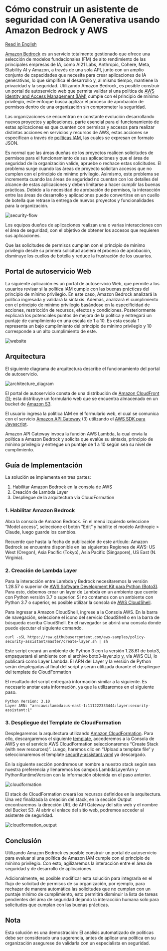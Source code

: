 # Cómo construir un asistente de seguridad con IA Generativa usando Amazon Bedrock y AWS

[Read in English](./README.md)

[Amazon Bedrock](https://aws.amazon.com/bedrock/) es un servicio totalmente gestionado que ofrece una selección de modelos fundacionales (FM) de alto rendimiento de las principales empresas de IA, como AI21 Labs, Anthropic, Cohere, Meta, Stability AI y Amazon, a través de una sola API, junto con un amplio conjunto de capacidades que necesita para crear aplicaciones de IA generativas, lo que simplifica el desarrollo y, al mismo tiempo, mantiene la privacidad y la seguridad. Utilizando Amazon Bedrock, es posible construir un portal de autoservicio web que permita validar si una política de [AWS Identity and Access Management (IAM)](https://aws.amazon.com/iam/) cumple con el principio de mínimo privilegio, este enfoque busca agilizar el proceso de aprobación de permisos dentro de una organización sin comprometer la seguridad.

Las organizaciones se encuentran en constante evolución desarrollando nuevos proyectos y aplicaciones, parte esencial para el funcionamiento de estas aplicaciones es que cuenten con permisos y accesos para realizar distintas acciones en servicios y recursos de AWS, estas acciones se especifican a través de [políticas IAM](https://docs.aws.amazon.com/IAM/latest/UserGuide/access_policies.html), las cuales se expresan en formato JSON.

Es normal que las áreas dueñas de los proyectos realicen solicitudes de permisos para el funcionamiento de sus aplicaciones y que el área de seguridad de la organización valide, apruebe o rechace estas solicitudes. El problema surge cuando las áreas de proyecto solicitan accesos que no cumplen con el principio de mínimo privilegio. Asimismo, este problema se incrementa cuando las áreas de seguridad no cuentan con los detalles del alcance de estas aplicaciones y deben limitarse a hacer cumplir las buenas prácticas. Debido a la necesidad de aprobación de permisos, la interacción entre las áreas de desarrollo y aplicaciones puede convertirse en un cuello de botella que retrase la entrega de nuevos proyectos y funcionalidades para la organización.

![security-flow](./images/security_flow.png)

Los equipos dueños de aplicaciones realizan una o varias interacciones con el área de seguridad, con el objetivo de obtener los accesos que requieren sus aplicaciones.

Que las solicitudes de permisos cumplan con el principio de mínimo privilegio desde su primera solicitud acelera el proceso de aprobación, disminuye los cuellos de botella y reduce la frustración de los usuarios.

## Portal de autoservicio Web

La siguiente aplicación es un portal de autoservicio Web, que permite a los usuarios revisar si la política IAM cumple con las buenas prácticas del principio de mínimo privilegio. En este caso, Amazon Bedrock analizará la política ingresada y validará la sintaxis. Además, analizará el cumplimiento con el principio de mínimo privilegio basándose en la especificidad de acciones, restricción de recursos, efectos y condiciones. Posteriormente explicará los potenciales puntos de mejora de la política y entregará un puntaje de cumplimiento en una escala de 1 a 10. Es esta escala 1 representa un bajo cumplimiento del principio de mínimo privilegio y 10 corresponde a un alto cumplimiento de este.

![website](./images/website.png)

## Arquitectura
El siguiente diagrama de arquitectura describe el funcionamiento del portal de autoservicio.

![architecture_diagram](./images/architecture_diagram.png)

El portal de autoservicio consta de una distribución de [Amazon CloudFront (1)](https://aws.amazon.com/cloudfront/); esta distribuye un formulario web que se encuentra almacenado en un bucket de [Amazon S3](https://aws.amazon.com/s3/).

El usuario ingresa la política IAM en el formulario web, el cual se comunica con el servicio [Amazon API Gateway](https://aws.amazon.com/api-gateway/) (3) utilizando el [AWS SDK para Javascript](https://aws.amazon.com/sdk-for-javascript/).

Amazon API Gateway invoca la función AWS Lambda, la cual envía la política a Amazon Bedrock y solicita que evalúe su sintaxis, principio de mínimo privilegio y entregue un puntaje de 1 a 10 según sea su nivel de cumplimiento.

## Guía de Implementación

La solución se implementa en tres partes:

1. Habilitar Amazon Bedrock en la consola de AWS
1. Creación de Lambda Layer
1. Despliegue de la arquitectura vía CloudFormation

### 1. Habilitar Amazon Bedrock

Abra la consola de Amazon Bedrock. En el menú izquierdo seleccione “Model access”, seleccione el botón ”Edit“ y habilite el modelo Anthropic > Claude, luego guarde los cambios.

Recuerde que hasta la fecha de publicación de este artículo: Amazon Bedrock se encuentra disponible en las siguientes Regiones de AWS: US West (Oregon), Asia Pacific (Tokyo), Asia Pacific (Singapore), US East (N. Virginia).


### 2. Creación de Lambda Layer

Para la interacción entre Lambda y Bedrock necesitaremos la versión 1.28.57 o superior de [AWS Software Development Kit para Python (Boto3)](https://aws.amazon.com/sdk-for-python/). Para esto, debemos crear un layer de Lambda en un ambiente que cuente con Python versión 3.7 o superior. Si no contamos con un ambiente con Python 3.7 o superior, es posible utilizar la consola de [AWS CloudShell](https://aws.amazon.com/cloudshell/).

Para ingresar a Amazon CloudShell, ingrese a la Consola AWS. En la barra de navegación, seleccione el icono del servicio CloudShell o en la barra de búsqueda escriba CloudShell. En el navegador se abrirá una consola donde puede ejecutar el siguiente comando.

```
curl -sSL https://raw.githubusercontent.com/aws-samples/policy-security-assistant/master/create-layer.sh | sh
```

Este script creará un ambiente de Python 3 con la versión 1.28.61 de boto3, empaquetará el ambiente con el archivo boto3-layer.zip y, vía AWS CLI, lo publicará como Layer Lambda. El ARN del Layer y la versión de Python serán desplegadas al final del script y serán utilizada durante el despliegue del template de CloudFormation

El resultado del script entregará información similar a la siguiente. Es necesario anotar esta información, ya que la utilizaremos en el siguiente paso.

```
Python Version: 3.10
Layer ARN: "arn:aws:lambda:us-east-1:111222333444:layer:security-assistant:1"
```

### 3. Despliegue del Template de CloudFormation

Desplegaremos la arquitectura utilizando [Amazon CloudFormation](https://aws.amazon.com/cloudformation/). Para ello, descargaremos el siguiente [template](https://github.com/aws-samples/policy-security-assistant/blob/main/security-assistant.yaml), accederemos a la Consola de AWS y en el servicio AWS CloudFormation seleccionaremos “Create Stack (with new resources)”. Luego, haremos clic en “Upload a template file“ y seleccionaremos el template [security-assistant.yaml](https://github.com/aws-samples/policy-security-assistant/blob/main/security-assistant.yaml) ya descargado.

En la siguiente sección pondremos un nombre a nuestro stack según sea nuestra preferencia y llenaremos los campos LambdaLayerArn y PythonRuntimeVersion con la información obtenida en el paso anterior.

![cloudformation](./images/cloudformation.png)

El stack de CloudFormation creará los recursos definidos en la arquitectura. Una vez finalizada la creación del stack, en la sección Output encontraremos la dirección URL de API Gateway del sitio web y el nombre del Bucket S3. Al abrir el enlace del sitio web, podremos acceder al asistente de seguridad.

![cloudformation_output](./images/cloudformation_output.png)

## Conclusión

Utilizando Amazon Bedrock es posible construir un portal de autoservicio para evaluar si una política de Amazon IAM cumple con el principio de mínimo privilegio. Con esto, agilizaremos la interacción entre el área de seguridad y de desarrollo de aplicaciones.

Adicionalmente, es posible modificar esta solución para integrarla en el flujo de solicitud de permisos de su organización, por ejemplo, para rechazar de manera automática las solicitudes que no cumplan con un puntaje mínimo de cumplimiento, esto permitirá disminuir la lista de tareas pendientes del área de seguridad dejando la interacción humana solo para solicitudes que cumplan con las buenas prácticas.

## Nota
Esta solución es una demostración: El analisis automatizado de politicas debe ser considerado una sugerencia, antes de aplicar una política en su organización asegurese de validarla con un especialista en seguridad.
